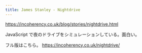 ```yaml
---
title: James Stanley - Nightdrive
---
```


https://incoherency.co.uk/blog/stories/nightdrive.html

JavaScript で夜のドライブをシミュレーションしている。面白い。

フル版はこちら。
https://incoherency.co.uk/nightdrive/

